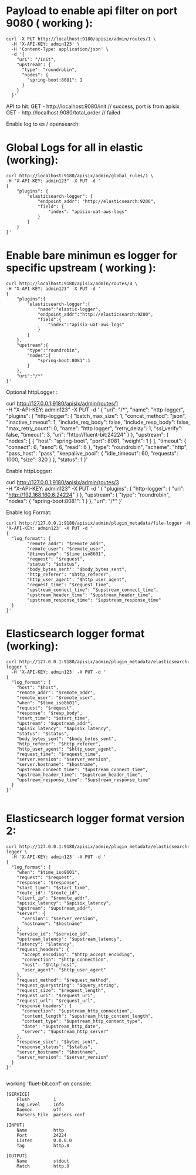 # Payload to enable api filter on port 9080 ( working ):
```
curl -X PUT http://localhost:9180/apisix/admin/routes/1 \
  -H 'X-API-KEY: admin123' \
  -H 'Content-Type: application/json' \
  -d '{
    "uri": "/init",
    "upstream": {
      "type": "roundrobin",
      "nodes": {
        "spring-boot:8081": 1
      }
    }
  }'
````

API to hit:
GET - http://localhost:9080/init   // success, port is from apisix
GET - http://localhost:9080/total_order   // failed


Enable log to es / opensearch:

# Global Logs for all in elastic (working):
```
curl http://localhost:9180/apisix/admin/global_rules/1 \
-H "X-API-KEY: admin123" -X PUT -d '
{
    "plugins": {
        "elasticsearch-logger": {
            "endpoint_addr": "http://elasticsearch:9200",
            "field": {
                "index": "apisix-uat-aws-logs"
            }
        }
    }
}'
````


# Enable bare minimun es logger for specific upstream ( working ):
```
curl http://localhost:9180/apisix/admin/routes/4 \
-H "X-API-KEY: admin123" -X PUT -d '
{
    "plugins":{
        "elasticsearch-logger":{
            "name":"elastic-logger",
            "endpoint_addr":"http://elasticsearch:9200",
            "field":{
                "index":"apisix-uat-aws-logs"
            }
        }
    },
    "upstream":{
        "type":"roundrobin",
        "nodes":{
            "spring-boot:8081":1
        }
    },
    "uri":"/*"
}'

```

Optional httpLogger :

curl http://127.0.0.1:9180/apisix/admin/routes/1 \
-H "X-API-KEY: admin123" -X PUT -d '
{
  "uri": "/*",
  "name": "http-logger",
  "plugins": {
    "http-logger": {
      "batch_max_size": 1,
      "concat_method": "json",
      "inactive_timeout": 1,
      "include_req_body": false,
      "include_resp_body": false,
      "max_retry_count": 0,
      "name": "http logger",
      "retry_delay": 1,
      "ssl_verify": false,
      "timeout": 3,
      "uri": "http://fluent-bit:24224"
    }
  },
  "upstream": {
    "nodes": [
      {
        "host": "spring-boot",
        "port": 8081,
        "weight": 1
      }
    ],
    "timeout": {
      "connect": 6,
      "send": 6,
      "read": 6
    },
    "type": "roundrobin",
    "scheme": "http",
    "pass_host": "pass",
    "keepalive_pool": {
      "idle_timeout": 60,
      "requests": 1000,
      "size": 320
    }
  },
  "status": 1
}'


Enable httpLogger:

curl http://127.0.0.1:9180/apisix/admin/routes/3 \
-H "X-API-KEY: admin123" -X PUT -d '
{
      "plugins": {
            "http-logger": {
                "uri": "http://192.168.160.6:24224"
            }
       },
      "upstream": {
           "type": "roundrobin",
           "nodes": {
               "spring-boot:8081": 1
           }
      },
      "uri": "/*"
}'


Enable log Format:

```
curl http://127.0.0.1:9180/apisix/admin/plugin_metadata/file-logger -H 'X-API-KEY: admin123' -X PUT -d '
{
  "log_format": {
        "remote_addr": "$remote_addr",
        "remote_user": "$remote_user",
        "@timestamp": "$time_iso8601",
        "request": "$request",
        "status": "$status",
        "body_bytes_sent": "$body_bytes_sent",
        "http_referer": "$http_referer",
        "http_user_agent": "$http_user_agent",
        "request_time": "$request_time",
        "upstream_connect_time": "$upstream_connect_time",
        "upstream_header_time": "$upstream_header_time",
        "upstream_response_time": "$upstream_response_time"
  }
}'
````
# Elasticsearch logger format (working): 

```
curl http://127.0.0.1:9180/apisix/admin/plugin_metadata/elasticsearch-logger \
  -H 'X-API-KEY: admin123' -X PUT -d '
{
  "log_format": {
    "host": "$host",
    "remote_addr": "$remote_addr",
    "remote_user": "$remote_user",
    "when": "$time_iso8601",
    "request": "$request",
    "response": "$resp_body",
    "start_time": "$start_time",
    "upstream": "$upstream_addr",
    "apisix_latency": "$apisix_latency",
    "status": "$status",
    "body_bytes_sent": "$body_bytes_sent",
    "http_referer": "$http_referer",
    "http_user_agent": "$http_user_agent",
    "request_time": "$request_time",
    "server.version": "$server_version",
    "server.hostname": "$hostname",
    "upstream_connect_time": "$upstream_connect_time",
    "upstream_header_time": "$upstream_header_time",
    "upstream_response_time": "$upstream_response_time"
  }
}'


```
# Elasticsearch logger format version 2: 

```
curl http://127.0.0.1:9180/apisix/admin/plugin_metadata/elasticsearch-logger \
  -H 'X-API-KEY: admin123' -X PUT -d '
{
  "log_format": {
    "when": "$time_iso8601",
    "request": "$request",
    "response": "$response",
    "start_time": "$start_time",
    "route_id": "$route_id",
    "client_ip": "$remote_addr",
    "apisix_latency": "$apisix_latency",
    "upstream": "$upstream_addr",
    "server": {
      "version": "$server_version",
      "hostname": "$hostname"
    },
    "service_id": "$service_id",
    "upstream_latency": "$upstream_latency",
    "latency": "$latency",
    "request_headers": {
      "accept_encoding": "$http_accept_encoding",
      "connection": "$http_connection",
      "host": "$http_host",
      "user_agent": "$http_user_agent"
    },
    "request_method": "$request_method",
    "request_querystring": "$query_string",
    "request_size": "$request_length",
    "request_uri": "$request_uri",
    "request_url": "$request_url",
    "response_headers": {
      "connection": "$upstream_http_connection",
      "content_length": "$upstream_http_content_length",
      "content_type": "$upstream_http_content_type",
      "date": "$upstream_http_date",
      "server": "$upstream_http_server"
    },
    "response_size": "$bytes_sent",
    "response_status": "$status",
    "server_hostname": "$hostname",
    "server_version": "$server_version"
  }
}'


```

working 'fluet-bit.conf' on console:

```
[SERVICE]
    Flush         1
    Log_Level     info
    Daemon        off
    Parsers_File  parsers.conf

[INPUT]
    Name          http
    Port          24224
    Listen        0.0.0.0
    Tag           http.0

[OUTPUT]
    Name          stdout
    Match         http.0
```


